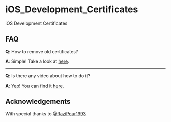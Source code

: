 # iOS_Development_Certificates

iOS Development Certificates

## FAQ

**Q**: How to remove old certificates?

**A**: Simple! Take a look at [here](https://stackoverflow.com/q/26732251/4565015).

---

**Q**: Is there any video about how to do it?

**A**: Yep! You can find it [here](https://www.aparat.com/v/r7Ecu).

## Acknowledgements

With special thanks to [@RaziPour1993](https://github.com/RaziPour1993)
